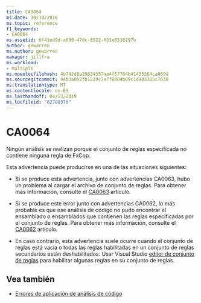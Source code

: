 ```yaml
---
title: CA0064
ms.date: 10/19/2016
ms.topic: reference
f1_keywords:
- CA0064
ms.assetid: 6f41ed9d-a690-47dc-8922-631e8530297b
author: gewarren
ms.author: gewarren
manager: jillfra
ms.workload:
- multiple
ms.openlocfilehash: 4b742d6a29834357ae4f57704b41435264ca869d
ms.sourcegitcommit: 94b3a052fb1229c7e7f8804b09c1d403385c7630
ms.translationtype: MT
ms.contentlocale: es-ES
ms.lasthandoff: 04/23/2019
ms.locfileid: "62780376"
---
```

# <a name="ca0064"></a>CA0064

Ningún análisis se realizan porque el conjunto de reglas especificada no contiene ninguna regla de FxCop.

Esta advertencia puede producirse en una de las situaciones siguientes:

- Si se produce esta advertencia, junto con advertencias CA0063, hubo un problema al cargar el archivo de conjunto de reglas. Para obtener más información, consulte el [CA0063](ca0063.md) artículo.

- Si se produce este error junto con advertencias CA0062, lo más probable es que ese análisis de código no pudo encontrar el ensamblado o ensamblados que contienen las reglas especificadas por el conjunto de reglas. Para obtener más información, consulte el [CA0062](ca0062.md) artículo.

- En caso contrario, esta advertencia suele ocurre cuando el conjunto de reglas está vacía o todas las reglas habilitadas en un conjunto de reglas secundarios están deshabilitados. Usar Visual Studio [editor de conjunto de reglas](../code-quality/working-in-the-code-analysis-rule-set-editor.md) para habilitar algunas reglas en su conjunto de reglas.

## <a name="see-also"></a>Vea también

- [Errores de aplicación de análisis de código](../code-quality/code-analysis-application-errors.md)
